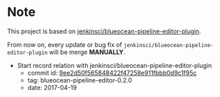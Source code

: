 # Note

This project is based on [jenkinsci/blueocean-pipeline-editor-plugin](https://github.com/jenkinsci/blueocean-pipeline-editor-plugin).

From now on, every update or bug fix of `jenkinsci/blueocean-pipeline-editor-plugin` will be merge __MANUALLY__.

* Start record relation with jenkinsci/blueocean-pipeline-editor-plugin
    * commit id: [9ee2d50f565848422f47258e911fbbb0d9c1f95c](https://github.com/jenkinsci/blueocean-pipeline-editor-plugin/commit/9ee2d50f565848422f47258e911fbbb0d9c1f95c)
    * tag: blueocean-pipeline-editor-0.2.0
    * date: 2017-04-19